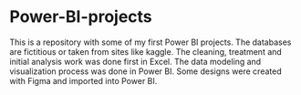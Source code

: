 # Power-BI-projects

This is a repository with some of my first Power BI projects.
The databases are fictitious or taken from sites like kaggle.
The cleaning, treatment and initial analysis work was done first in Excel.
The data modeling and visualization process was done in Power BI.
Some designs were created with Figma and imported into Power BI.
